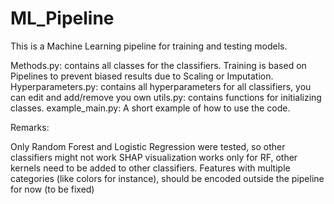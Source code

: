 # ML_Pipeline
This is a Machine Learning pipeline for training and testing models.


Methods.py: contains all classes for the classifiers. Training is based on Pipelines to prevent biased results due to Scaling or Imputation.
Hyperparameters.py: contains all hyperparameters for all classifiers, you can edit and add/remove you own
utils.py: contains functions for initializing classes.
example_main.py: A short example of how to use the code.

Remarks:

Only Random Forest and Logistic Regression were tested, so other classifiers might not work
SHAP visualization works only for RF, other kernels need to be added to other classifiers.
Features with multiple categories (like colors for instance), should be encoded outside the pipeline for now (to be fixed)
